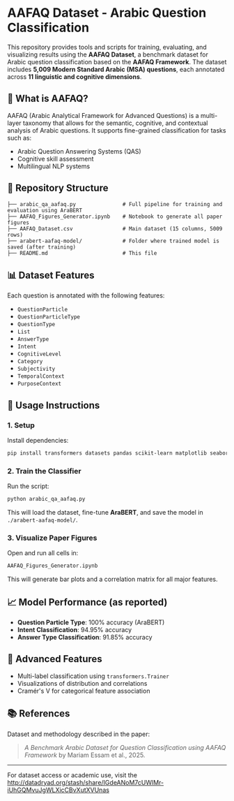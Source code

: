 # AAFAQ Dataset - Arabic Question Classification

This repository provides tools and scripts for training, evaluating, and visualizing results using the **AAFAQ Dataset**, a benchmark dataset for Arabic question classification based on the **AAFAQ Framework**. The dataset includes **5,009 Modern Standard Arabic (MSA) questions**, each annotated across **11 linguistic and cognitive dimensions**.

## 🧠 What is AAFAQ?
AAFAQ (Arabic Analytical Framework for Advanced Questions) is a multi-layer taxonomy that allows for the semantic, cognitive, and contextual analysis of Arabic questions. It supports fine-grained classification for tasks such as:
- Arabic Question Answering Systems (QAS)
- Cognitive skill assessment
- Multilingual NLP systems

## 📁 Repository Structure

```
├── arabic_qa_aafaq.py               # Full pipeline for training and evaluation using AraBERT
├── AAFAQ_Figures_Generator.ipynb    # Notebook to generate all paper figures
├── AAFAQ_Dataset.csv                # Main dataset (15 columns, 5009 rows)
├── arabert-aafaq-model/             # Folder where trained model is saved (after training)
├── README.md                        # This file
```

## 📊 Dataset Features
Each question is annotated with the following features:
- `QuestionParticle`
- `QuestionParticleType`
- `QuestionType`
- `List`
- `AnswerType`
- `Intent`
- `CognitiveLevel`
- `Category`
- `Subjectivity`
- `TemporalContext`
- `PurposeContext`

## 🚀 Usage Instructions

### 1. Setup
Install dependencies:
```bash
pip install transformers datasets pandas scikit-learn matplotlib seaborn
```

### 2. Train the Classifier
Run the script:
```bash
python arabic_qa_aafaq.py
```
This will load the dataset, fine-tune **AraBERT**, and save the model in `./arabert-aafaq-model/`.

### 3. Visualize Paper Figures
Open and run all cells in:
```bash
AAFAQ_Figures_Generator.ipynb
```
This will generate bar plots and a correlation matrix for all major features.

## 📈 Model Performance (as reported)
- **Question Particle Type**: 100% accuracy (AraBERT)
- **Intent Classification**: 94.95% accuracy
- **Answer Type Classification**: 91.85% accuracy

## 🧪 Advanced Features
- Multi-label classification using `transformers.Trainer`
- Visualizations of distribution and correlations
- Cramér's V for categorical feature association

## 📚 References
Dataset and methodology described in the paper:
> *A Benchmark Arabic Dataset for Question Classification using AAFAQ Framework* by Mariam Essam et al., 2025.


---

For dataset access or academic use, visit the http://datadryad.org/stash/share/IGdeANoM7cUWlMr-iUhGQMvuJgWLXicCBvXutXVUnas 

